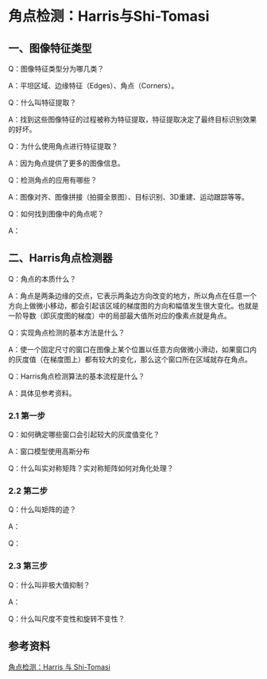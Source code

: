 # 角点检测：Harris与Shi-Tomasi

## 一、图像特征类型

Q：图像特征类型分为哪几类？

A：平坦区域、边缘特征（Edges）、角点（Corners）。

Q：什么叫特征提取？

A：找到这些图像特征的过程被称为特征提取，特征提取决定了最终目标识别效果的好坏。

Q：为什么使用角点进行特征提取？

A：因为角点提供了更多的图像信息。

Q：检测角点的应用有哪些？

A：图像对齐、图像拼接（拍摄全景图）、目标识别、3D重建、运动跟踪等等。

Q：如何找到图像中的角点呢？

A：

## 二、Harris角点检测器

Q：角点的本质什么？

A：角点是两条边缘的交点，它表示两条边方向改变的地方，所以角点在任意一个方向上做微小移动，都会引起该区域的梯度图的方向和幅值发生很大变化。也就是一阶导数（即灰度图的梯度）中的局部最大值所对应的像素点就是角点。

Q：实现角点检测的基本方法是什么？

A：使一个固定尺寸的窗口在图像上某个位置以任意方向做微小滑动，如果窗口内的灰度值（在梯度图上）都有较大的变化，那么这个窗口所在区域就存在角点。

Q：Harris角点检测算法的基本流程是什么？

A：具体见参考资料。

### 2.1 第一步

Q：如何确定哪些窗口会引起较大的灰度值变化？

A：窗口模型使用高斯分布

Q：什么叫实对称矩阵？实对称矩阵如何对角化处理？

### 2.2 第二步

Q：什么叫矩阵的迹？

A：

Q：

### 2.3 第三步

Q：什么叫非极大值抑制？

A：

Q：什么叫尺度不变性和旋转不变性？

## 参考资料

[角点检测：Harris 与 Shi-Tomasi](https://zhuanlan.zhihu.com/p/83064609)

